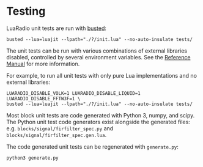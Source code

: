 # Testing

LuaRadio unit tests are run with [busted](http://olivinelabs.com/busted/):

```
busted --lua=luajit --lpath="./?/init.lua" --no-auto-insulate tests/
```

The unit tests can be run with various combinations of external libraries
disabled, controlled by several environment variables. See the [Reference
Manual](../docs/0.reference-manual.md#environment-variables) for more
information.

For example, to run all unit tests with only pure Lua implementations and no
external libraries:

```
LUARADIO_DISABLE_VOLK=1 LUARADIO_DISABLE_LIQUID=1 LUARADIO_DISABLE_FFTW3F=1 \
busted --lua=luajit --lpath="./?/init.lua" --no-auto-insulate tests/
```

Most block unit tests are code generated with Python 3, numpy, and scipy. The
Python unit test code generators exist alongside the generated files: e.g.
`blocks/signal/firfilter_spec.py` and `blocks/signal/firfilter_spec.gen.lua`.

The code generated unit tests can be regenerated with `generate.py`:

```
python3 generate.py
```
